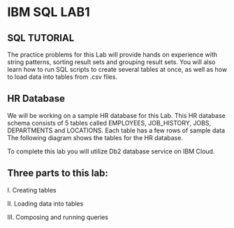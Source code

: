 # IBM SQL LAB1

## SQL TUTORIAL
The practice problems for this Lab will provide hands on experience with string patterns, sorting result sets and grouping result sets. You will also learn how to run SQL scripts to create several tables at once, as well as how to load data into tables from .csv files.

## HR Database
We will be working on a sample HR database for this Lab. This HR database schema consists of 5 tables called EMPLOYEES, JOB_HISTORY, JOBS, DEPARTMENTS and LOCATIONS. Each table has a few rows of sample data The following diagram shows the tables for the HR database.

To complete this lab you will utilize Db2 database service on IBM Cloud.  

## Three parts to this lab:
I. Creating tables

II. Loading data into tables

III. Composing and running queries
